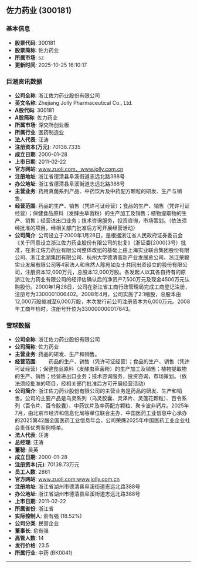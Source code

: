 ## 佐力药业 (300181)

### 基本信息

- **股票代码**: 300181
- **股票简称**: 佐力药业
- **所属市场**: sz
- **更新时间**: 2025-10-25 16:10:17

### 巨潮资讯数据

- **公司全称**: 浙江佐力药业股份有限公司
- **英文名称**: Zhejiang Jolly Pharmaceutical Co., Ltd.
- **A股代码**: 300181
- **A股简称**: 佐力药业
- **所属市场**: 深交所创业板
- **所属行业**: 医药制造业
- **法人代表**: 汪涛
- **注册资本(万元)**: 70138.7335
- **成立日期**: 2000-01-28
- **上市日期**: 2011-02-22
- **官方网站**: www.zuoli.com、www.jolly.com.cn
- **注册地址**: 浙江省德清县阜溪街道志远北路388号
- **办公地址**: 浙江省德清县阜溪街道志远北路388号
- **主营业务**: 药用真菌系列产品、中药饮片及中药配方颗粒的研发、生产与销售。
- **经营范围**: 药品的生产、销售（凭许可证经营）；食品的生产、销售（凭许可证经营）；保健食品原料（发酵虫草菌粉）的生产加工及销售；植物提取物的生产、销售；经营进出口业务；技术咨询服务，投资咨询，市场策划。（依法须经批准的项目，经相关部门批准后方可开展经营活动）
- **公司简介**: 公司设立于2000年1月28日，是根据浙江省人民政府证券委员会《关于同意设立浙江佐力药业股份有限公司的批复》（浙证委[2000]3号）批准，在浙江佐力药业有限公司整体改组的基础上由上海实业联合集团股份有限公司、浙江北湖集团有限公司、杭州大学德清高新产业发展总公司、浙江荣毅实业发展有限公司等4家法人和自然人陈宛如女士共同出资设立的股份有限公司，注册资本12,000万元，总股本12,000万股。各发起人以其各自持有的原浙江佐力药业有限公司的经评估确认后的净资产7,500万元及现金4500万元认购股份。2000年1月28日，公司在浙江省工商行政管理局完成工商登记注册，注册号为3300001006402。2008年4月，公司实施了2:1缩股，总股本由12,000万股缩减至6,000万股，本次发行前公司注册资本为6,000万元。2008年工商年检时，注册号升位为330000000017843。

### 雪球数据

- **公司全称**: 浙江佐力药业股份有限公司
- **公司简称**: 佐力药业
- **主营业务**: 药品的研发、生产和销售。
- **经营范围**: 　　药品的生产、销售（凭许可证经营）；食品的生产、销售（凭许可证经营）；保健食品原料（发酵虫草菌粉）的生产加工及销售；植物提取物的生产、销售；经营进出口业务；技术咨询服务，投资咨询，市场策划。（依法须经批准的项目，经相关部门批准后方可开展经营活动）
- **公司简介**: 浙江佐力药业股份有限公司的主营业务是药品的研发、生产和销售。公司的主要产品是乌灵系列（乌灵胶囊、灵泽片、灵莲花颗粒）、百令系列（百令片、百令胶囊）、中药饮片及中药配方颗粒、聚卡波非钙片。2025年7月，由北京市经济和信息化局等单位联合主办、中国医药工业信息中心承办的2025第42届全国医药工业信息年会，公司荣膺2025年中国医药工业企业社会责任优秀案例榜单。
- **法人代表**: 汪涛
- **总经理**: 汪涛
- **董秘**: 吴英
- **成立日期**: 2000-01-28
- **注册资本(元)**: 70138.73万元
- **员工人数**: 2861
- **官方网站**: www.zuoli.com;www.jolly.com.cn
- **注册地址**: 浙江省湖州市德清县阜溪街道志远北路388号
- **办公地址**: 浙江省湖州市德清县阜溪街道志远北路388号
- **上市日期**: 2011-02-22
- **所属省份**: 浙江省
- **实际控制人**: 俞有强 (18.52%)
- **公司分类**: 民营企业
- **董事长**: 俞有强
- **高管人数**: 14
- **发行价格**: 23.5
- **所属行业**: 中药 (BK0041)

---